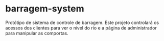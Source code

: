 # barragem-system
Protótipo de sistema de controle de barragem. Este projeto controlará os acessos dos clientes para ver o nível do rio e a página de administrador para manipular as comportas.